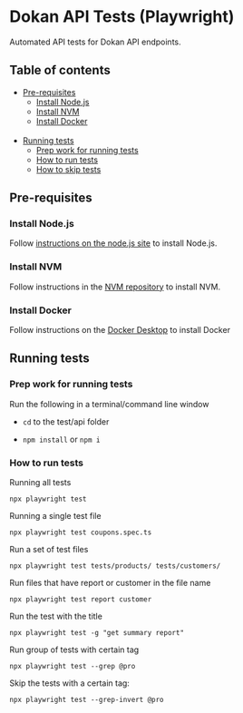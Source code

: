 # Dokan API Tests (Playwright)

Automated API tests for Dokan API endpoints.

## Table of contents

*   [Pre-requisites](#pre-requisites)
    -   [Install Node.js](#install-node.js)
    -   [Install NVM](#install-nvm)
    -   [Install Docker](#install-docker)  
&nbsp;
*   [Running tests](#running-tests)
    -   [Prep work for running tests](#prep-work-for-running-tests)
    -   [How to run tests](#how-to-run-tests)
    -   [How to skip tests](#how-to-skip-tests)  
    
## Pre-requisites

### Install Node.js

Follow [instructions on the node.js site](https://nodejs.org/en/download/) to install Node.js.

### Install NVM

Follow instructions in the [NVM repository](https://github.com/nvm-sh/nvm) to install NVM.

### Install Docker

Follow instructions on the [Docker Desktop](https://docs.docker.com/docker-for-mac/install/) to install Docker

## Running tests

### Prep work for running tests

Run the following in a terminal/command line window

-   `cd` to the test/api folder

-   `npm install` or `npm i`

### How to run tests

Running all tests

    npx playwright test


Running a single test file

    npx playwright test coupons.spec.ts


Run a set of test files

    npx playwright test tests/products/ tests/customers/


Run files that have report or customer in the file name

    npx playwright test report customer


Run the test with the title

    npx playwright test -g "get summary report"


Run group of tests with certain tag

    npx playwright test --grep @pro


Skip the tests with a certain tag:

    npx playwright test --grep-invert @pro

